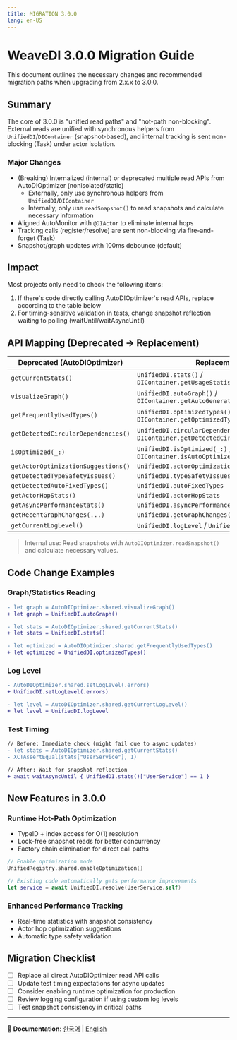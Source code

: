 ```yaml
---
title: MIGRATION 3.0.0
lang: en-US
---
```


# WeaveDI 3.0.0 Migration Guide

This document outlines the necessary changes and recommended migration paths when upgrading from 2.x.x to 3.0.0.

## Summary

The core of 3.0.0 is "unified read paths" and "hot-path non-blocking". External reads are unified with synchronous helpers from `UnifiedDI`/`DIContainer` (snapshot-based), and internal tracking is sent non-blocking (Task) under actor isolation.

### Major Changes

- (Breaking) Internalized (internal) or deprecated multiple read APIs from AutoDIOptimizer (nonisolated/static)
  - Externally, only use synchronous helpers from `UnifiedDI`/`DIContainer`
  - Internally, only use `readSnapshot()` to read snapshots and calculate necessary information
- Aligned AutoMonitor with `@DIActor` to eliminate internal hops
- Tracking calls (register/resolve) are sent non-blocking via fire-and-forget (Task)
- Snapshot/graph updates with 100ms debounce (default)

## Impact

Most projects only need to check the following items:

1) If there's code directly calling AutoDIOptimizer's read APIs, replace according to the table below
2) For timing-sensitive validation in tests, change snapshot reflection waiting to polling (waitUntil/waitAsyncUntil)

## API Mapping (Deprecated → Replacement)

| Deprecated (AutoDIOptimizer) | Replacement |
|---|---|
| `getCurrentStats()` | `UnifiedDI.stats()` / `DIContainer.getUsageStatistics()` |
| `visualizeGraph()` | `UnifiedDI.autoGraph()` / `DIContainer.getAutoGeneratedGraph()` |
| `getFrequentlyUsedTypes()` | `UnifiedDI.optimizedTypes()` / `DIContainer.getOptimizedTypes()` |
| `getDetectedCircularDependencies()` | `UnifiedDI.circularDependencies()` / `DIContainer.getDetectedCircularDependencies()` |
| `isOptimized(_:)` | `UnifiedDI.isOptimized(_:)` / `DIContainer.isAutoOptimized(_:)` |
| `getActorOptimizationSuggestions()` | `UnifiedDI.actorOptimizations` |
| `getDetectedTypeSafetyIssues()` | `UnifiedDI.typeSafetyIssues` |
| `getDetectedAutoFixedTypes()` | `UnifiedDI.autoFixedTypes` |
| `getActorHopStats()` | `UnifiedDI.actorHopStats` |
| `getAsyncPerformanceStats()` | `UnifiedDI.asyncPerformanceStats` |
| `getRecentGraphChanges(...)` | `UnifiedDI.getGraphChanges(...)` |
| `getCurrentLogLevel()` | `UnifiedDI.logLevel` / `UnifiedDI.getLogLevel()` |

> Internal use: Read snapshots with `AutoDIOptimizer.readSnapshot()` and calculate necessary values.

## Code Change Examples

### Graph/Statistics Reading

```diff
- let graph = AutoDIOptimizer.shared.visualizeGraph()
+ let graph = UnifiedDI.autoGraph()

- let stats = AutoDIOptimizer.shared.getCurrentStats()
+ let stats = UnifiedDI.stats()

- let optimized = AutoDIOptimizer.shared.getFrequentlyUsedTypes()
+ let optimized = UnifiedDI.optimizedTypes()
```

### Log Level

```diff
- AutoDIOptimizer.shared.setLogLevel(.errors)
+ UnifiedDI.setLogLevel(.errors)

- let level = AutoDIOptimizer.shared.getCurrentLogLevel()
+ let level = UnifiedDI.logLevel
```

### Test Timing

```diff
// Before: Immediate check (might fail due to async updates)
- let stats = AutoDIOptimizer.shared.getCurrentStats()
- XCTAssertEqual(stats["UserService"], 1)

// After: Wait for snapshot reflection
+ await waitAsyncUntil { UnifiedDI.stats()["UserService"] == 1 }
```

## New Features in 3.0.0

### Runtime Hot-Path Optimization
- TypeID + index access for O(1) resolution
- Lock-free snapshot reads for better concurrency
- Factory chain elimination for direct call paths

```swift
// Enable optimization mode
UnifiedRegistry.shared.enableOptimization()

// Existing code automatically gets performance improvements
let service = await UnifiedDI.resolve(UserService.self)
```

### Enhanced Performance Tracking
- Real-time statistics with snapshot consistency
- Actor hop optimization suggestions
- Automatic type safety validation

## Migration Checklist

- [ ] Replace all direct AutoDIOptimizer read API calls
- [ ] Update test timing expectations for async updates
- [ ] Consider enabling runtime optimization for production
- [ ] Review logging configuration if using custom log levels
- [ ] Test snapshot consistency in critical paths

---

📖 **Documentation**: [한국어](../ko.lproj/MIGRATION-3.0.0) | [English](MIGRATION-3.0.0)
